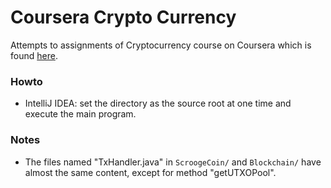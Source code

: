Coursera Crypto Currency
======

Attempts to assignments of Cryptocurrency course on Coursera which is found [here](https://www.coursera.org/learn/cryptocurrency).

### Howto

* IntelliJ IDEA:
set the directory as the source root at one time and execute the main program.

### Notes

* The files named "TxHandler.java" in `ScroogeCoin/` and `Blockchain/` have almost the same content,
except for method "getUTXOPool".
